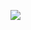 
<a href="https://www.notion.so/808c8896167c4318a8095e780e7899da" target="_blank"><img src="https://img.shields.io/badge/#000000?style=social&logo=Notion&logoColor=#000000"/></a>
